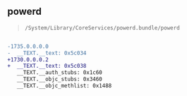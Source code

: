 ## powerd

> `/System/Library/CoreServices/powerd.bundle/powerd`

```diff

-1735.0.0.0.0
-  __TEXT.__text: 0x5c034
+1730.0.0.0.2
+  __TEXT.__text: 0x5c038
   __TEXT.__auth_stubs: 0x1c60
   __TEXT.__objc_stubs: 0x3460
   __TEXT.__objc_methlist: 0x1488

```
